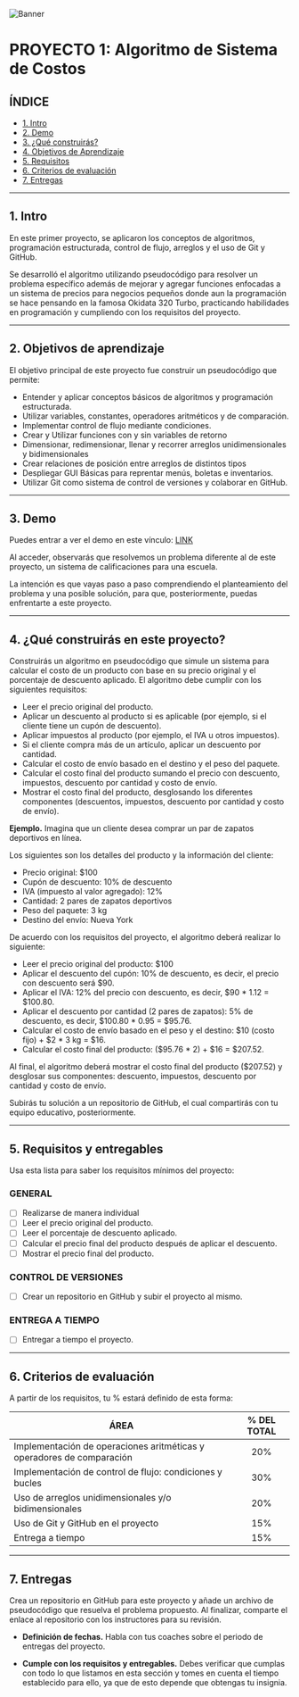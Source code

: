 ![Banner](./images/banner.png) 

# PROYECTO 1: Algoritmo de Sistema de Costos

## **ÍNDICE**

* [1. Intro](#1-intro)
* [2. Demo](#2-demo)
* [3. ¿Qué construirás?](#3-qu%C3%A9-construir%C3%A1s)
* [4. Objetivos de Aprendizaje](#4-objetivos-de-aprendizaje)
* [5. Requisitos](#5-requisitos-y-entregables)
* [6. Criterios de evaluación](#6-criterios-de-evaluaci%C3%B3n)
* [7. Entregas](#7-entregas)

****

## 1. Intro

En este primer proyecto, se aplicaron los conceptos de algoritmos, programación estructurada, control de flujo, arreglos y el uso de Git y GitHub.

Se desarrolló el algoritmo utilizando pseudocódigo para resolver un problema específico además de mejorar y agregar funciones enfocadas a un sistema de precios para negocios pequeños donde aun la programación se hace pensando en la famosa Okidata 320 Turbo, practicando habilidades en programación y cumpliendo con los requisitos del proyecto.

****

## 2. Objetivos de aprendizaje

El objetivo principal de este proyecto fue construir un pseudocódigo que permite:

- Entender y aplicar conceptos básicos de algoritmos y programación estructurada.
- Utilizar variables, constantes, operadores aritméticos y de comparación.
- Implementar control de flujo mediante condiciones.
- Crear y Utilizar funciones con y sin variables de retorno
- Dimensionar, redimensionar, llenar y recorrer arreglos unidimensionales y bidimensionales
- Crear relaciones de posición entre arreglos de distintos tipos
- Despliegar GUI Básicas para reprentar menús, boletas e inventarios.
- Utilizar Git como sistema de control de versiones y colaborar en GitHub.

****

## 3. Demo

Puedes entrar a ver el demo en este vínculo: [LINK](https://github.com/UDDBootcamp/7M_FULLSTACK_M1_PROY/tree/master/demo)

Al acceder, observarás que resolvemos un problema diferente al de este proyecto, un sistema de calificaciones para una escuela. 

La intención es que vayas paso a paso comprendiendo el planteamiento del problema y una posible solución, para que, posteriormente, puedas enfrentarte a este proyecto.

****

## 4. ¿Qué construirás en este proyecto?

Construirás un algoritmo en pseudocódigo que simule un sistema para calcular el costo de un producto con base en su precio original y el porcentaje de descuento aplicado. El algoritmo debe cumplir con los siguientes requisitos:

- Leer el precio original del producto.
- Aplicar un descuento al producto si es aplicable (por ejemplo, si el cliente tiene un cupón de descuento).
- Aplicar impuestos al producto (por ejemplo, el IVA u otros impuestos).
- Si el cliente compra más de un artículo, aplicar un descuento por cantidad.
- Calcular el costo de envío basado en el destino y el peso del paquete.
- Calcular el costo final del producto sumando el precio con descuento, impuestos, descuento por cantidad y costo de envío.
- Mostrar el costo final del producto, desglosando los diferentes componentes (descuentos, impuestos, descuento por cantidad y costo de envío).


**Ejemplo.** Imagina que un cliente desea comprar un par de zapatos deportivos en línea. 

Los siguientes son los detalles del producto y la información del cliente:

- Precio original: $100
- Cupón de descuento: 10% de descuento
- IVA (impuesto al valor agregado): 12%
- Cantidad: 2 pares de zapatos deportivos
- Peso del paquete: 3 kg
- Destino del envío: Nueva York

De acuerdo con los requisitos del proyecto, el algoritmo deberá realizar lo siguiente:

- Leer el precio original del producto: $100
- Aplicar el descuento del cupón: 10% de descuento, es decir, el precio con descuento será $90.
- Aplicar el IVA: 12% del precio con descuento, es decir, $90 * 1.12 = $100.80.
- Aplicar el descuento por cantidad (2 pares de zapatos): 5% de descuento, es decir, $100.80 * 0.95 = $95.76.
- Calcular el costo de envío basado en el peso y el destino: $10 (costo fijo) + $2 * 3 kg = $16.
- Calcular el costo final del producto: ($95.76 * 2) + $16 = $207.52.

Al final, el algoritmo deberá mostrar el costo final del producto ($207.52) y desglosar sus componentes: descuento, impuestos, descuento por cantidad y costo de envío.

Subirás tu solución a un repositorio de GitHub, el cual compartirás con tu equipo educativo, posteriormente.

****

## 5. Requisitos y entregables    

Usa esta lista para saber los requisitos mínimos del proyecto:

### GENERAL

- [ ] Realizarse de manera individual
- [ ] Leer el precio original del producto.
- [ ] Leer el porcentaje de descuento aplicado.
- [ ] Calcular el precio final del producto después de aplicar el descuento.
- [ ] Mostrar el precio final del producto.
### CONTROL DE VERSIONES
- [ ] Crear un repositorio en GitHub y subir el proyecto al mismo.

### ENTREGA A TIEMPO
- [ ] Entregar a tiempo el proyecto.

****

## 6. Criterios de evaluación

A partir de los requisitos, tu % estará definido de esta forma:

| ÁREA       | % DEL TOTAL |
| ------------- |:-------------:|
| Implementación de operaciones aritméticas y operadores de comparación      | 20%     |
| Implementación de control de flujo: condiciones y bucles      | 30%     |
| Uso de arreglos unidimensionales y/o bidimensionales | 20%      |
| Uso de Git y GitHub en el proyecto | 15%      |
| Entrega a tiempo | 15%      |

****

## 7. Entregas

Crea un repositorio en GitHub para este proyecto y añade un archivo de pseudocódigo que resuelva el problema propuesto. Al finalizar, comparte el enlace al repositorio con los instructores para su revisión.

- **Definición de fechas.** Habla con tus coaches sobre el periodo de entregas del proyecto.

- **Cumple con los requisitos y entregables.** Debes verificar que cumplas con todo lo que listamos en esta sección y tomes en cuenta el tiempo establecido para ello, ya que de esto depende que obtengas tu insignia.
